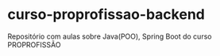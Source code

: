 # curso-proprofissao-backend
Repositório com aulas sobre Java(POO), Spring Boot do curso PROPROFISSÃO

